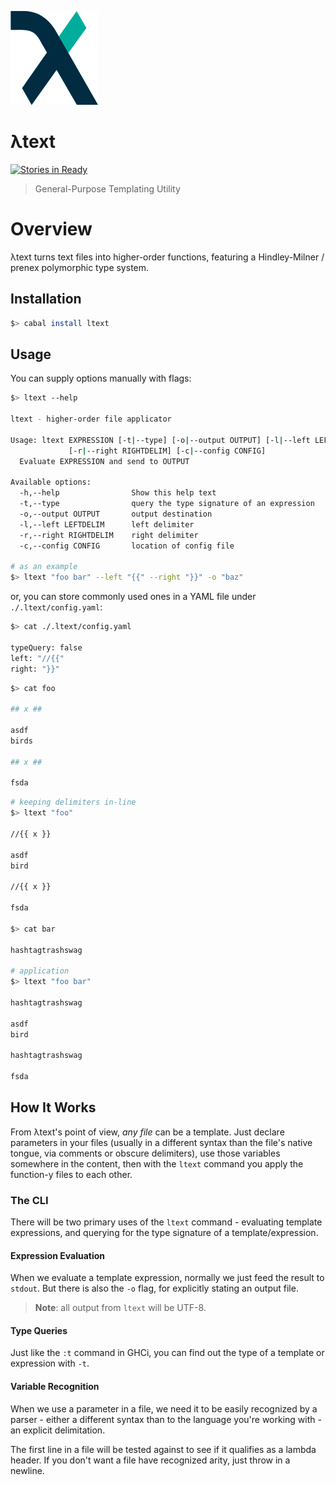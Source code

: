 ![ltext](nonsense/ltext.png)

λtext
=====

[![Stories in Ready](https://badge.waffle.io/ltext/ltext.png?label=ready&title=Ready)](https://waffle.io/ltext/ltext)

> General-Purpose Templating Utility

# Overview

λtext turns text files into higher-order functions, featuring a Hindley-Milner /
prenex polymorphic type system.

## Installation

```bash
$> cabal install ltext
```

## Usage

You can supply options manually with flags:

```bash
$> ltext --help

ltext - higher-order file applicator

Usage: ltext EXPRESSION [-t|--type] [-o|--output OUTPUT] [-l|--left LEFTDELIM]
             [-r|--right RIGHTDELIM] [-c|--config CONFIG]
  Evaluate EXPRESSION and send to OUTPUT

Available options:
  -h,--help                Show this help text
  -t,--type                query the type signature of an expression
  -o,--output OUTPUT       output destination
  -l,--left LEFTDELIM      left delimiter
  -r,--right RIGHTDELIM    right delimiter
  -c,--config CONFIG       location of config file

# as an example
$> ltext "foo bar" --left "{{" --right "}}" -o "baz"
```

or, you can store commonly used ones in a YAML file under `./.ltext/config.yaml`:

```bash
$> cat ./.ltext/config.yaml

typeQuery: false
left: "//{{"
right: "}}"
```

```bash
$> cat foo

## x ##

asdf
birds

## x ##

fsda
```

```bash
# keeping delimiters in-line
$> ltext "foo"

//{{ x }}

asdf
bird

//{{ x }}

fsda

$> cat bar

hashtagtrashswag

# application
$> ltext "foo bar"

hashtagtrashswag

asdf
bird

hashtagtrashswag

fsda
```

## How It Works

From λtext's point of view, _any file_ can be a template. Just declare parameters
in your files (usually in a different syntax than the file's native tongue,
via comments or obscure delimiters), use those variables somewhere in
the content, then with the `ltext` command you apply the function-y files to each other.

### The CLI

There will be two primary uses of the `ltext` command - evaluating template
expressions, and querying for the type signature of a template/expression.

#### Expression Evaluation

When we evaluate a template expression, normally we just feed the result to
`stdout`. But there is also the `-o` flag, for explicitly stating an output file.

> __Note__: all output from `ltext` will be UTF-8.

#### Type Queries

Just like the `:t` command in GHCi, you can find out the type of a template or
expression with `-t`.

#### Variable Recognition

When we use a parameter in a file, we need it to be easily recognized by a parser -
either a different syntax than to the language you're working with - an explicit delimitation.

The first line in a file will be tested against to see if it qualifies as a
lambda header. If you don't want a file have recognized arity, just throw in a
newline.
